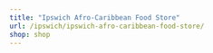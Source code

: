 ```yaml
---
title: "Ipswich Afro-Caribbean Food Store"
url: /ipswich/ipswich-afro-caribbean-food-store/
shop: shop
---
```

